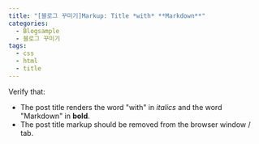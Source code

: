 ```yaml
---
title: "[블로그 꾸미기]Markup: Title *with* **Markdown**"
categories: 
  - Blogsample
  - 블로그 꾸미기
tags:
  - css
  - html
  - title
---
```


Verify that:

* The post title renders the word "with" in *italics* and the word "Markdown" in **bold**.
* The post title markup should be removed from the browser window / tab.
